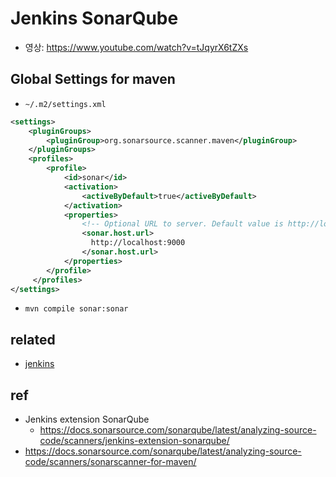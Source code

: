 # Jenkins SonarQube
- 영상: https://www.youtube.com/watch?v=tJqyrX6tZXs

## Global Settings for maven
- `~/.m2/settings.xml`

```xml
<settings>
    <pluginGroups>
        <pluginGroup>org.sonarsource.scanner.maven</pluginGroup>
    </pluginGroups>
    <profiles>
        <profile>
            <id>sonar</id>
            <activation>
                <activeByDefault>true</activeByDefault>
            </activation>
            <properties>
                <!-- Optional URL to server. Default value is http://localhost:9000 -->
                <sonar.host.url>
                  http://localhost:9000
                </sonar.host.url>
            </properties>
        </profile>
     </profiles>
</settings>
```

- `mvn compile sonar:sonar`

## related
- [jenkins](/mib/jenkins)

## ref
- Jenkins extension SonarQube
  * https://docs.sonarsource.com/sonarqube/latest/analyzing-source-code/scanners/jenkins-extension-sonarqube/
- https://docs.sonarsource.com/sonarqube/latest/analyzing-source-code/scanners/sonarscanner-for-maven/

